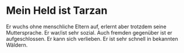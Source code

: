 # Mein Held ist Tarzan
Er wuchs ohne menschliche Eltern auf, erlernt aber trotzdem seine Muttersprache. Er war/ist sehr sozial. Auch fremden gegenüber ist er aufgeschlossen. Er kann sich verlieben. Er ist sehr schnell in bekannten Wäldern.

